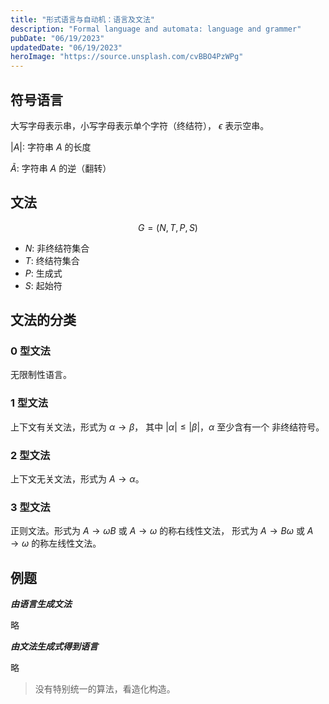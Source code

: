 ```yaml
---
title: "形式语言与自动机：语言及文法"
description: "Formal language and automata: language and grammer"
pubDate: "06/19/2023"
updatedDate: "06/19/2023"
heroImage: "https://source.unsplash.com/cvBBO4PzWPg"
---
```


## 符号语言

大写字母表示串，小写字母表示单个字符（终结符），
$\epsilon$ 表示空串。

$|A|$: 字符串 $A$ 的长度

$\widetilde{A}$: 字符串 $A$ 的逆（翻转）

## 文法

$$
G = (N, T, P, S)
$$
- $N$: 非终结符集合
- $T$: 终结符集合
- $P$: 生成式
- $S$: 起始符

## 文法的分类

### 0 型文法

无限制性语言。

### 1 型文法

上下文有关文法，形式为 $\alpha \rightarrow \beta$，
其中 $|\alpha| \leq |\beta|$，$\alpha$ 至少含有一个
非终结符号。

### 2 型文法

上下文无关文法，形式为 $A \rightarrow \alpha$。

### 3 型文法

正则文法。形式为 $A \rightarrow \omega B$ 或
$A \rightarrow \omega$ 的称右线性文法，
形式为 $A \rightarrow B \omega$ 或 $A \rightarrow \omega$
的称左线性文法。

## 例题

***由语言生成文法***

略

***由文法生成式得到语言***

略

> 没有特别统一的算法，看造化构造。

